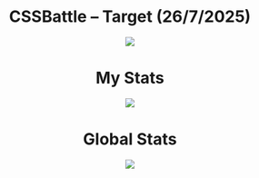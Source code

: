 <h1 align="center">CSSBattle – Target (26/7/2025)</h1>

<p align="center">
  <img src="https://github.com/user-attachments/assets/bec3422f-a3a0-4e12-a3aa-3a853ddff375">
</p>

<h1 align="center">My Stats</h1>

<p align="center">
  <img src="https://github.com/user-attachments/assets/8c6a1f80-7588-48bc-8f8c-18ec0f6387a5">
</p>

<h1 align="center">Global Stats</h1>

<p align="center">
  <img src="https://github.com/user-attachments/assets/8c5b37d4-4332-4afd-9ec9-484171562347">
</p>
